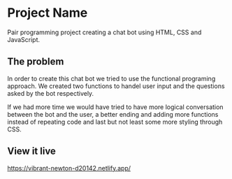 # Project Name

Pair programming project creating a chat bot using HTML, CSS and JavaScript.

## The problem

In order to create this chat bot we tried to use the functional programing approach. We created two functions to handel user input and the questions asked by the bot respectively.

If we had more time we would have tried to have more logical conversation between the bot and the user, a better ending and adding more functions instead of repeating code and last but not least some more styling through CSS.

## View it live

https://vibrant-newton-d20142.netlify.app/